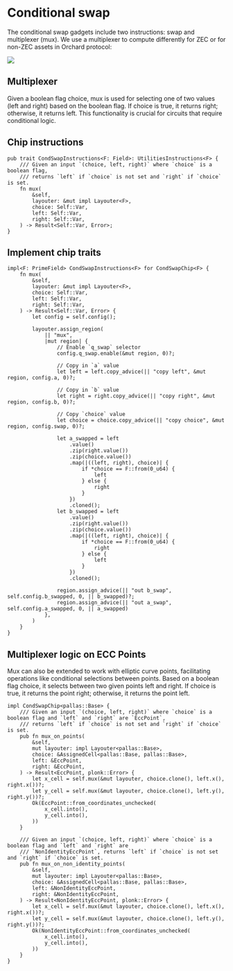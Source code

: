 # Conditional swap

The conditional swap gadgets include two instructions: swap and multiplexer (mux).
We use a multiplexer to compute differently for ZEC or for non-ZEC assets in Orchard protocol:

![](https://imgur.com/kDQLoQQ.png)

## Multiplexer

Given a boolean flag $\textsf{choice}$, mux is used for selecting one of two values ($\textsf{left}$ and $\textsf{right}$) based on the boolean flag.
If $\textsf{choice}$ is true, it returns $\textsf{right}$; otherwise, it returns $\textsf{left}$. This functionality is crucial for circuits that require conditional logic.


## Chip instructions

```rust,ignore,no_run
pub trait CondSwapInstructions<F: Field>: UtilitiesInstructions<F> {
    /// Given an input `(choice, left, right)` where `choice` is a boolean flag,
    /// returns `left` if `choice` is not set and `right` if `choice` is set.
    fn mux(
        &self,
        layouter: &mut impl Layouter<F>,
        choice: Self::Var,
        left: Self::Var,
        right: Self::Var,
    ) -> Result<Self::Var, Error>;
}
```

## Implement chip traits

```rust,ignore,no_run
impl<F: PrimeField> CondSwapInstructions<F> for CondSwapChip<F> {
    fn mux(
        &self,
        layouter: &mut impl Layouter<F>,
        choice: Self::Var,
        left: Self::Var,
        right: Self::Var,
    ) -> Result<Self::Var, Error> {
        let config = self.config();

        layouter.assign_region(
            || "mux",
            |mut region| {
                // Enable `q_swap` selector
                config.q_swap.enable(&mut region, 0)?;

                // Copy in `a` value
                let left = left.copy_advice(|| "copy left", &mut region, config.a, 0)?;

                // Copy in `b` value
                let right = right.copy_advice(|| "copy right", &mut region, config.b, 0)?;

                // Copy `choice` value
                let choice = choice.copy_advice(|| "copy choice", &mut region, config.swap, 0)?;

                let a_swapped = left
                    .value()
                    .zip(right.value())
                    .zip(choice.value())
                    .map(|((left, right), choice)| {
                        if *choice == F::from(0_u64) {
                            left
                        } else {
                            right
                        }
                    })
                    .cloned();
                let b_swapped = left
                    .value()
                    .zip(right.value())
                    .zip(choice.value())
                    .map(|((left, right), choice)| {
                        if *choice == F::from(0_u64) {
                            right
                        } else {
                            left
                        }
                    })
                    .cloned();

                region.assign_advice(|| "out b_swap", self.config.b_swapped, 0, || b_swapped)?;
                region.assign_advice(|| "out a_swap", self.config.a_swapped, 0, || a_swapped)
            },
        )
    }
}
```

## Multiplexer logic on ECC Points

Mux can also be extended to work with elliptic curve points, facilitating operations like conditional selections between points. 
Based on a boolean flag $\textsf{choice}$, it selects between two given points $\textsf{left}$ and $\textsf{right}$. 
If $\textsf{choice}$ is true, it returns the point $\textsf{right}$; otherwise, it returns the point $\textsf{left}$. 

```rust,ignore,no_run
impl CondSwapChip<pallas::Base> {
    /// Given an input `(choice, left, right)` where `choice` is a boolean flag and `left` and `right` are `EccPoint`,
    /// returns `left` if `choice` is not set and `right` if `choice` is set.
    pub fn mux_on_points(
        &self,
        mut layouter: impl Layouter<pallas::Base>,
        choice: &AssignedCell<pallas::Base, pallas::Base>,
        left: &EccPoint,
        right: &EccPoint,
    ) -> Result<EccPoint, plonk::Error> {
        let x_cell = self.mux(&mut layouter, choice.clone(), left.x(), right.x())?;
        let y_cell = self.mux(&mut layouter, choice.clone(), left.y(), right.y())?;
        Ok(EccPoint::from_coordinates_unchecked(
            x_cell.into(),
            y_cell.into(),
        ))
    }

    /// Given an input `(choice, left, right)` where `choice` is a boolean flag and `left` and `right` are
    /// `NonIdentityEccPoint`, returns `left` if `choice` is not set and `right` if `choice` is set.
    pub fn mux_on_non_identity_points(
        &self,
        mut layouter: impl Layouter<pallas::Base>,
        choice: &AssignedCell<pallas::Base, pallas::Base>,
        left: &NonIdentityEccPoint,
        right: &NonIdentityEccPoint,
    ) -> Result<NonIdentityEccPoint, plonk::Error> {
        let x_cell = self.mux(&mut layouter, choice.clone(), left.x(), right.x())?;
        let y_cell = self.mux(&mut layouter, choice.clone(), left.y(), right.y())?;
        Ok(NonIdentityEccPoint::from_coordinates_unchecked(
            x_cell.into(),
            y_cell.into(),
        ))
    }
}
```



